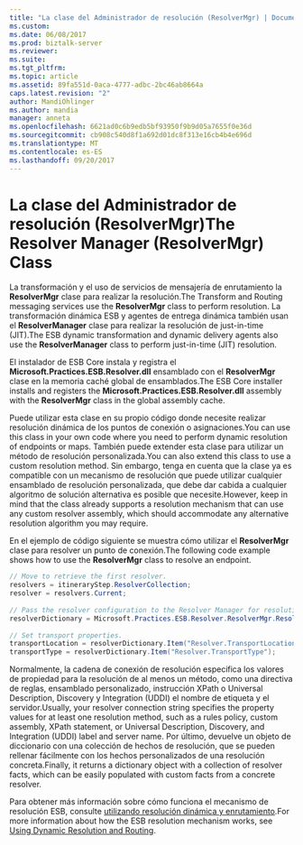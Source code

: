 ```yaml
---
title: "La clase del Administrador de resolución (ResolverMgr) | Documentos de Microsoft"
ms.custom: 
ms.date: 06/08/2017
ms.prod: biztalk-server
ms.reviewer: 
ms.suite: 
ms.tgt_pltfrm: 
ms.topic: article
ms.assetid: 89fa551d-0aca-4777-adbc-2bc46ab8664a
caps.latest.revision: "2"
author: MandiOhlinger
ms.author: mandia
manager: anneta
ms.openlocfilehash: 6621ad0c6b9edb5bf93950f9b9d05a7655f0e36d
ms.sourcegitcommit: cb908c540d8f1a692d01dc8f313e16cb4b4e696d
ms.translationtype: MT
ms.contentlocale: es-ES
ms.lasthandoff: 09/20/2017
---
```

# <a name="the-resolver-manager-resolvermgr-class"></a><span data-ttu-id="e72f1-102">La clase del Administrador de resolución (ResolverMgr)</span><span class="sxs-lookup"><span data-stu-id="e72f1-102">The Resolver Manager (ResolverMgr) Class</span></span>
<span data-ttu-id="e72f1-103">La transformación y el uso de servicios de mensajería de enrutamiento la **ResolverMgr** clase para realizar la resolución.</span><span class="sxs-lookup"><span data-stu-id="e72f1-103">The Transform and Routing messaging services use the **ResolverMgr** class to perform resolution.</span></span> <span data-ttu-id="e72f1-104">La transformación dinámica ESB y agentes de entrega dinámica también usan el **ResolverManager** clase para realizar la resolución de just-in-time (JIT).</span><span class="sxs-lookup"><span data-stu-id="e72f1-104">The ESB dynamic transformation and dynamic delivery agents also use the **ResolverManager** class to perform just-in-time (JIT) resolution.</span></span>  
  
 <span data-ttu-id="e72f1-105">El instalador de ESB Core instala y registra el **Microsoft.Practices.ESB.Resolver.dll** ensamblado con el **ResolverMgr** clase en la memoria caché global de ensamblados.</span><span class="sxs-lookup"><span data-stu-id="e72f1-105">The ESB Core installer installs and registers the **Microsoft.Practices.ESB.Resolver.dll** assembly with the **ResolverMgr** class in the global assembly cache.</span></span>  
  
 <span data-ttu-id="e72f1-106">Puede utilizar esta clase en su propio código donde necesite realizar resolución dinámica de los puntos de conexión o asignaciones.</span><span class="sxs-lookup"><span data-stu-id="e72f1-106">You can use this class in your own code where you need to perform dynamic resolution of endpoints or maps.</span></span> <span data-ttu-id="e72f1-107">También puede extender esta clase para utilizar un método de resolución personalizada.</span><span class="sxs-lookup"><span data-stu-id="e72f1-107">You can also extend this class to use a custom resolution method.</span></span> <span data-ttu-id="e72f1-108">Sin embargo, tenga en cuenta que la clase ya es compatible con un mecanismo de resolución que puede utilizar cualquier ensamblado de resolución personalizada, que debe dar cabida a cualquier algoritmo de solución alternativa es posible que necesite.</span><span class="sxs-lookup"><span data-stu-id="e72f1-108">However, keep in mind that the class already supports a resolution mechanism that can use any custom resolver assembly, which should accommodate any alternative resolution algorithm you may require.</span></span>  
  
 <span data-ttu-id="e72f1-109">En el ejemplo de código siguiente se muestra cómo utilizar el **ResolverMgr** clase para resolver un punto de conexión.</span><span class="sxs-lookup"><span data-stu-id="e72f1-109">The following code example shows how to use the **ResolverMgr** class to resolve an endpoint.</span></span>  
  
```csharp  
// Move to retrieve the first resolver.  
resolvers = itineraryStep.ResolverCollection;  
resolver = resolvers.Current;  
  
// Pass the resolver configuration to the Resolver Manager for resolution.  
resolverDictionary = Microsoft.Practices.ESB.Resolver.ResolverMgr.Resolve(InboundMessage, resolver);  
  
// Set transport properties.  
transportLocation = resolverDictionary.Item("Resolver.TransportLocation");  
transportType = resolverDictionary.Item("Resolver.TransportType");  
```  
  
 <span data-ttu-id="e72f1-110">Normalmente, la cadena de conexión de resolución especifica los valores de propiedad para la resolución de al menos un método, como una directiva de reglas, ensamblado personalizado, instrucción XPath o Universal Description, Discovery y Integration (UDDI) el nombre de etiqueta y el servidor.</span><span class="sxs-lookup"><span data-stu-id="e72f1-110">Usually, your resolver connection string specifies the property values for at least one resolution method, such as a rules policy, custom assembly, XPath statement, or Universal Description, Discovery, and Integration (UDDI) label and server name.</span></span> <span data-ttu-id="e72f1-111">Por último, devuelve un objeto de diccionario con una colección de hechos de resolución, que se pueden rellenar fácilmente con los hechos personalizados de una resolución concreta.</span><span class="sxs-lookup"><span data-stu-id="e72f1-111">Finally, it returns a dictionary object with a collection of resolver facts, which can be easily populated with custom facts from a concrete resolver.</span></span>  
  
 <span data-ttu-id="e72f1-112">Para obtener más información sobre cómo funciona el mecanismo de resolución ESB, consulte [utilizando resolución dinámica y enrutamiento](../esb-toolkit/using-dynamic-resolution-and-routing.md).</span><span class="sxs-lookup"><span data-stu-id="e72f1-112">For more information about how the ESB resolution mechanism works, see [Using Dynamic Resolution and Routing](../esb-toolkit/using-dynamic-resolution-and-routing.md).</span></span>